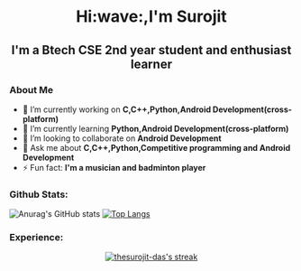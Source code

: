 <h1 align="center">Hi:wave:,I'm Surojit</h1>   
<h2 align="center">I'm a Btech CSE 2nd year student and enthusiast learner</h2> 

<h3>About Me</h3>

- 🔭 I’m currently working on **C,C++,Python,Android Development(cross-platform)**
- 🌱 I’m currently learning **Python,Android Development(cross-platform)**
- 👯 I’m looking to collaborate on **Android Development**
- 💬 Ask me about **C,C++,Python,Competitive programming and Android Development**
- ⚡ Fun fact: **I'm a musician and badminton player**


<h3>Github Stats:</h3>

![Anurag's GitHub stats](https://github-readme-stats.vercel.app/api?username=thesurojit-das&show_icons=true&theme=github_dark&hide_border=true&stroke=0000&background=060A0CD0)	[![Top Langs](https://github-readme-stats.vercel.app/api/top-langs/?username=thesurojit-das&layout=compact&theme=github_dark&hide_border=true&stroke=0000&background=060A0CD0 )](https://github.com/anuraghazra/github-readme-stats)

<h3>Experience:</h3>
<p align="center">
    <a href="https://github.com/eshaananand/github-readme-streak-stats">
        <img title="🔥 Get streak stats for your profile at git.io/streak-stats" alt="thesurojit-das's streak" src="https://github-readme-streak-stats.herokuapp.com/?user=thesurojit-das&theme=black-ice&hide_border=true&stroke=0000&background=060A0CD0"/>
    </a>
</p>







